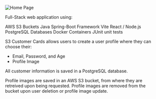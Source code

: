 ![Home Page](https://i.imgur.com/m3BauoU.png)

Full-Stack web application using:

AWS S3 Buckets
Java Spring-Boot Framework
Vite React / Node.js
PostgreSQL Databases
Docker Containers
JUnit unit tests

S3 Customer Cards allows users to create a user profile where they can choose their:

- Email, Password, and Age
- Profile Image

All customer information is saved in a PostgreSQL database.

Profile images are saved in an AWS S3 bucket, from where they are retreived upon being requested.
Profile images are removed from the bucket upon user deletion or profile image update.


